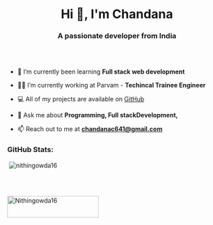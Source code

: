 <h1 align="center">Hi 👋, I'm Chandana</h1>
<h3 align="center">A passionate developer from India </h3>

<br>
<br>

- 🌱 I’m currently been learning **Full stack web development**

- 👨‍💻 I’m currently working at Parvam - **Techincal Trainee Engineer**

  
- 💻 All of my projects are available on [GitHub](https://github.com/Nithingowda16)

- 💬 Ask me about **Programming, Full stackDevelopment,**

- 📫 Reach out to me at **chandanac641@gmail.com**

<h3 align="left">GitHub Stats:</h3>
<div>

<p>&nbsp;<img align="center" src="https://github-readme-stats.vercel.app/api?username=nithingowda16&show_icons=true&locale=en" alt="nithingowda16" /></p>
<br>
</div>
<br>

<p><a href="https://www.buymeacoffee.com/nithingowda16"> <img align="left" src="https://cdn.buymeacoffee.com/buttons/v2/default-yellow.png" height="50" width="210" alt="Nithingowda16" /></a></p><br><br>

